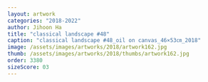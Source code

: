 ```yaml
---
layout: artwork
categories: "2018-2022"
author: Jihoon Ha
title: "classical landscape #48"
caption: "classical landscape #48_oil on canvas_46×53㎝_2018"
image: /assets/images/artworks/2018/artwork162.jpg
thumb: /assets/images/artworks/2018/thumbs/artwork162.jpg
order: 3380
sizeScore: 03
---
```

